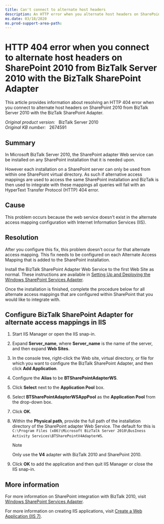```yaml
---
title: Can't connect to alternate host headers
description: An HTTP error when you alternate host headers on SharePoint 2010 from BizTalk Server 2010 with the BizTalk SharePoint Adapter.
ms.date: 03/18/2020
ms.prod-support-area-path: 
---
```

# HTTP 404 error when you connect to alternate host headers on SharePoint 2010 from BizTalk Server 2010 with the BizTalk SharePoint Adapter

This article provides information about resolving an HTTP 404 error when you connect to alternate host headers on SharePoint 2010 from BizTalk Server 2010 with the BizTalk SharePoint Adapter.

_Original product version:_ &nbsp; BizTalk Server 2010  
_Original KB number:_ &nbsp; 2674591

## Summary

In Microsoft BizTalk Server 2010, the SharePoint adapter Web service can be installed on any SharePoint installation that it is needed upon.

However each installation on a SharePoint server can only be used from within one SharePoint virtual directory. As such if alternative access mappings are used to access the same SharePoint installation and BizTalk is then used to integrate with these mappings all queries will fail with an HyperText Transfer Protocol (HTTP) 404 error.

## Cause

This problem occurs because the web service doesn't exist in the alternate access mapping configuration with Internet Information Services (IIS).

## Resolution

After you configure this fix, this problem doesn't occur for that alternate access mapping. This fix needs to be configured on each Alternate Access Mapping that is added to the SharePoint installation.

Install the BizTalk SharePoint Adapter Web Service to the first Web Site as normal. These instructions are available in
[Setting Up and Deploying the Windows SharePoint Services Adapter](/biztalk/core/setting-up-and-deploying-the-windows-sharepoint-services-adapter).

Once the installation is finished, complete the procedure below for all alternate access mappings that are configured within SharePoint that you would like to integrate with.

## Configure BizTalk SharePoint Adapter for alternate access mappings in IIS

1. Start IIS Manager or open the IIS snap-in.
2. Expand **Server_name**, where **Server_name** is the name of the server, and then expand **Web Sites**.
3. In the console tree, right-click the Web site, virtual directory, or file for which you want to configure the BizTalk SharePoint Adapter, and then click **Add Application**.
4. Configure the **Alias** to be **BTSharePointAdapterWS**.
5. Click **Select** next to the **Application Pool** box.
6. Select **BTSharePointAdapterWSAppPool** as the **Application Pool** from the drop-down box.
7. Click **OK**.
8. Within the **Physical path**, provide the full path of the installation directory of the SharePoint adapter Web Service. The default for this is `C:\Program Files (x86)\Microsoft BizTalk Server 2010\BusIness Activity Services\BTSharePointV4AdapterWS`.

    > [!NOTE]
    > Only use the **V4** adapter with BizTalk 2010 and SharePoint 2010.

9. Click **OK** to add the application and then quit IIS Manager or close the IIS snap-in.

## More information

For more information on SharePoint integration with BizTalk 2010, visit [Windows SharePoint Services Adapter](/biztalk/core/windows-sharepoint-services-adapter).

For more information on creating IIS applications, visit [Create a Web Application (IIS 7)](/previous-versions/windows/it-pro/windows-server-2008-R2-and-2008/cc772042(v=ws.10)).
